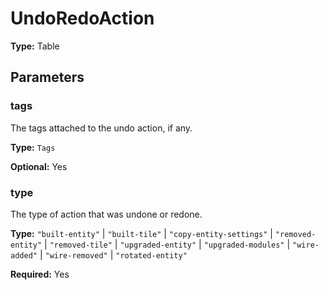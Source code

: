 # UndoRedoAction

**Type:** Table

## Parameters

### tags

The tags attached to the undo action, if any.

**Type:** `Tags`

**Optional:** Yes

### type

The type of action that was undone or redone.

**Type:** `"built-entity"` | `"built-tile"` | `"copy-entity-settings"` | `"removed-entity"` | `"removed-tile"` | `"upgraded-entity"` | `"upgraded-modules"` | `"wire-added"` | `"wire-removed"` | `"rotated-entity"`

**Required:** Yes

